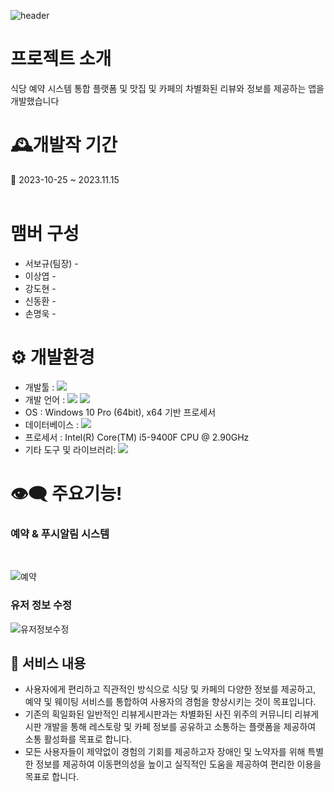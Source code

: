 ![header](https://capsule-render.vercel.app/api?type=Waving&color=auto&height=300&section=header&text=Food_marvel&animation=fadeIn&fontSize=90)

# 프로젝트 소개

식당 예약 시스템 통합 플랫폼 및 맛집 및 카페의 차별화된 리뷰와 정보를  제공하는 앱을  개발했습니다

# 🕰개발작 기간 
📆 2023-10-25 ~ 2023.11.15
<br>
<br>

# 맴버 구성
* 서보규(팀장) -
* 이상엽 -
* 강도현 -
* 신동환 -
* 손명욱 -

# ⚙ 개발환경

* 개발툴 : <img src="https://img.shields.io/badge/androidstudio-3DDC84?style=for-the-badge&logo=androidstudio&logoColor=white">   
* 개발 언어 : <img src="https://img.shields.io/badge/dart-0175C2?style=for-the-badge&logo=dart&logoColor=white"> <img src="https://img.shields.io/badge/flutter-02569B?style=for-the-badge&logo=flutter&logoColor=white">
* OS : Windows 10 Pro (64bit), x64 기반 프로세서
* 데이터베이스 : <img src="https://img.shields.io/badge/firebase-FFCA28?style=for-the-badge&logo=firebase&logoColor=white">
* 프로세서 : Intel(R) Core(TM) i5-9400F CPU @ 2.90GHz
* 기타 도구 및 라이브러리: <img src="https://img.shields.io/badge/github-181717?style=for-the-badge&logo=github&logoColor=white">

# 👁‍🗨 주요기능!

### 예약 & 푸시알림 시스템
<br>

![예약](https://github.com/bogyuuggi/food_marvel/assets/137017214/acb8c73c-810a-42af-9036-b381e0ec1a61)


### 유저 정보 수정
![유저정보수정](https://github.com/bogyuuggi/food_marvel/assets/137017214/6df73f15-9d3b-49b6-87cf-418c6ac4e37f)


## 📜 서비스 내용

- 사용자에게 편리하고 직관적인 방식으로 식당 및 카페의 다양한 정보를 제공하고, 예약 및 웨이팅 서비스를 통합하여 사용자의 경험을 향상시키는 것이 목표입니다.
- 기존의 획일화된 일반적인 리뷰게시판과는 차별화된 사진 위주의 커뮤니티 리뷰게시판 개발을 통해 레스토랑 및 카페 정보를 공유하고 소통하는 플랫폼을 제공하여 소통 활성화를 목표로 합니다.
- 모든 사용자들이 제약없이 경험의 기회를 제공하고자 장애인 및 노약자를 위해 특별한 정보를 제공하여 이동편의성을 높이고 실직적인 도움을 제공하여 편리한 이용을 목표로 합니다.
